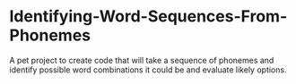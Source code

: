 # Identifying-Word-Sequences-From-Phonemes
A pet project to create code that will take a sequence of phonemes and identify possible word combinations it could be and evaluate likely options.
